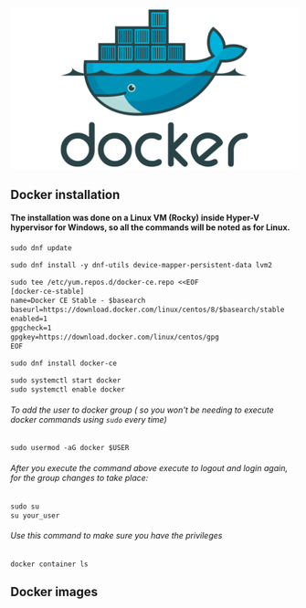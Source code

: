 ![docker-logo|100](Images/docker-logo.png)
## Docker installation 

#### The installation was done on a Linux VM (Rocky) inside Hyper-V hypervisor for Windows, so all the commands will be noted as for Linux.

```
sudo dnf update
```

```
sudo dnf install -y dnf-utils device-mapper-persistent-data lvm2
```

```
sudo tee /etc/yum.repos.d/docker-ce.repo <<EOF 
[docker-ce-stable] 
name=Docker CE Stable - $basearch baseurl=https://download.docker.com/linux/centos/8/$basearch/stable 
enabled=1 
gpgcheck=1 
gpgkey=https://download.docker.com/linux/centos/gpg 
EOF
```

```
sudo dnf install docker-ce
```

```
sudo systemctl start docker 
sudo systemctl enable docker
```
###### To add the user to docker group ( so you won't be needing to execute docker commands using `sudo` every time)

```
sudo usermod -aG docker $USER
```

###### After you execute the command above execute to logout and login again, for the group changes to take place:

```
sudo su
su your_user
```
 
###### Use this command to make sure you have the privileges 

```
docker container ls
```

## Docker images

